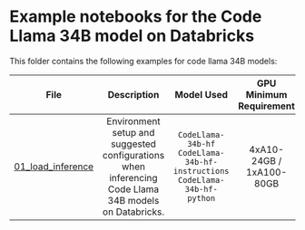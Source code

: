 <!---
Copyright (C) 2023 Databricks, Inc.

Licensed under the Apache License, Version 2.0 (the "License");
you may not use this file except in compliance with the License.
You may obtain a copy of the License at

    http://www.apache.org/licenses/LICENSE-2.0

Unless required by applicable law or agreed to in writing, software
distributed under the License is distributed on an "AS IS" BASIS,
WITHOUT WARRANTIES OR CONDITIONS OF ANY KIND, either express or implied.
See the License for the specific language governing permissions and
limitations under the License.
-->

# Example notebooks for the Code Llama 34B model on Databricks
This folder contains the following examples for code llama 34B models: 

<!---
<style>
table th:first-of-type(1) {
    width: 10%;
}
table th:nth-of-type(2) {
    width: 30%;
}
table th:nth-of-type(3) {
    width: 30%;
}
table th:nth-of-type(4) {
    width: 30%;
}
</style>
-->

|                           **File**                            |                                           **Description**                                            |                                     **Model Used**                                     | **GPU Minimum Requirement** |
|:-------------------------------------------------------------:|:----------------------------------------------------------------------------------------------------:|:--------------------------------------------------------------------------------------:|:---------------------------:|
|           [01_load_inference](01_load_inference.py)           | Environment setup and suggested configurations when inferencing Code Llama 34B models on Databricks. | `CodeLlama-34b-hf` <br> `CodeLlama-34b-hf-instructions` <br> `CodeLlama-34b-hf-python` |  4xA10-24GB / 1xA100-80GB   |
